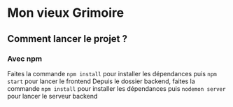 # Mon vieux Grimoire


## Comment lancer le projet ? 

### Avec npm

Faites la commande `npm install` pour installer les dépendances puis `npm start` pour lancer le frontend 
Depuis le dossier backend, faites la commande  `npm install`  pour installer les dépendances puis `nodemon server` pour lancer le serveur backend



